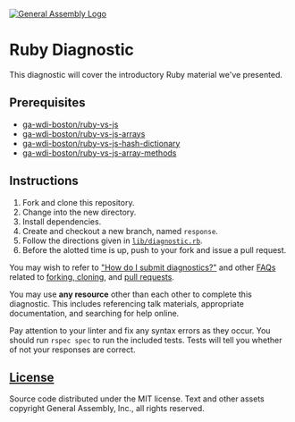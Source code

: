 [![General Assembly Logo](https://camo.githubusercontent.com/1a91b05b8f4d44b5bbfb83abac2b0996d8e26c92/687474703a2f2f692e696d6775722e636f6d2f6b6538555354712e706e67)](https://generalassemb.ly/education/web-development-immersive)

# Ruby Diagnostic

This diagnostic will cover the introductory Ruby material we've presented.

## Prerequisites

-   [ga-wdi-boston/ruby-vs-js](https://github.com/ga-wdi-boston/ruby-vs-js)
-   [ga-wdi-boston/ruby-vs-js-arrays](https://github.com/ga-wdi-boston/ruby-vs-js-arrays)
-   [ga-wdi-boston/ruby-vs-js-hash-dictionary](https://github.com/ga-wdi-boston/ruby-vs-js-hash-dictionary)
-   [ga-wdi-boston/ruby-vs-js-array-methods](https://github.com/ga-wdi-boston/ruby-vs-js-array-methods)

## Instructions

1.  Fork and clone this repository.
1.  Change into the new directory.
1.  Install dependencies.
1.  Create and checkout a new branch, named `response`.
1.  Follow the directions given in [`lib/diagnostic.rb`](lib/diagnostic.rb).
1.  Before the alotted time is up, push to your fork and issue a pull request.

You may wish to refer to ["How do I submit diagnostics?"](https://github.com/ga-wdi-boston/meta/wiki/Diagnostics)
and other [FAQs](https://github.com/ga-wdi-boston/meta/wiki/) related to
[forking, cloning](https://github.com/ga-wdi-boston/meta/wiki/ForkAndClone),
and [pull requests](https://github.com/ga-wdi-boston/meta/wiki/PullRequest).

You may use **any resource** other than each other to complete this diagnostic.
This includes referencing talk materials, appropriate documentation, and
searching for help online.

Pay attention to your linter and fix any syntax errors as they occur. You should
run `rspec spec` to run the included tests. Tests will tell you whether of not
your responses are correct.

## [License](LICENSE)

Source code distributed under the MIT license. Text and other assets copyright
General Assembly, Inc., all rights reserved.
